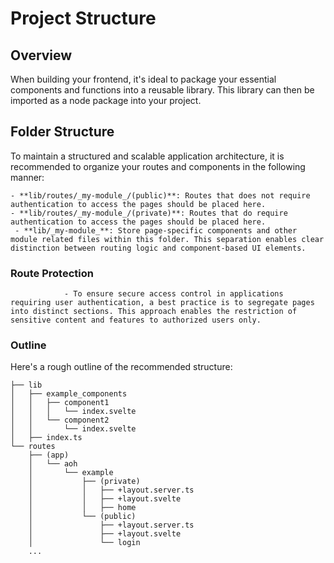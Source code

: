 # Project Structure

## Overview

When building your frontend, it's ideal to package your essential components and functions into a reusable library. This library can then be imported as a node package into your project.

## Folder Structure

To maintain a structured and scalable application architecture, it is recommended to organize your routes and components in the following manner:

    - **lib/routes/_my-module_/(public)**: Routes that does not require authentication to access the pages should be placed here.
    - **lib/routes/_my-module_/(private)**: Routes that do require authentication to access the pages should be placed here.
     - **lib/_my-module_**: Store page-specific components and other module related files within this folder. This separation enables clear distinction between routing logic and component-based UI elements.

### Route Protection

                - To ensure secure access control in applications requiring user authentication, a best practice is to segregate pages into distinct sections. This approach enables the restriction of sensitive content and features to authorized users only.

### Outline

Here's a rough outline of the recommended structure:

```
├── lib
│   ├── example_components
│   │   ├── component1
│   │   │   └── index.svelte
│   │   └── component2
│   │       └── index.svelte
│   ├── index.ts
└── routes
    ├── (app)
    │   └── aoh
    │       └── example
    │           ├── (private)
    │           │   ├── +layout.server.ts
    │           │   ├── +layout.svelte
    │           │   ├── home
    │           └── (public)
    │               ├── +layout.server.ts
    │               ├── +layout.svelte
    │               └── login
    ...
```
